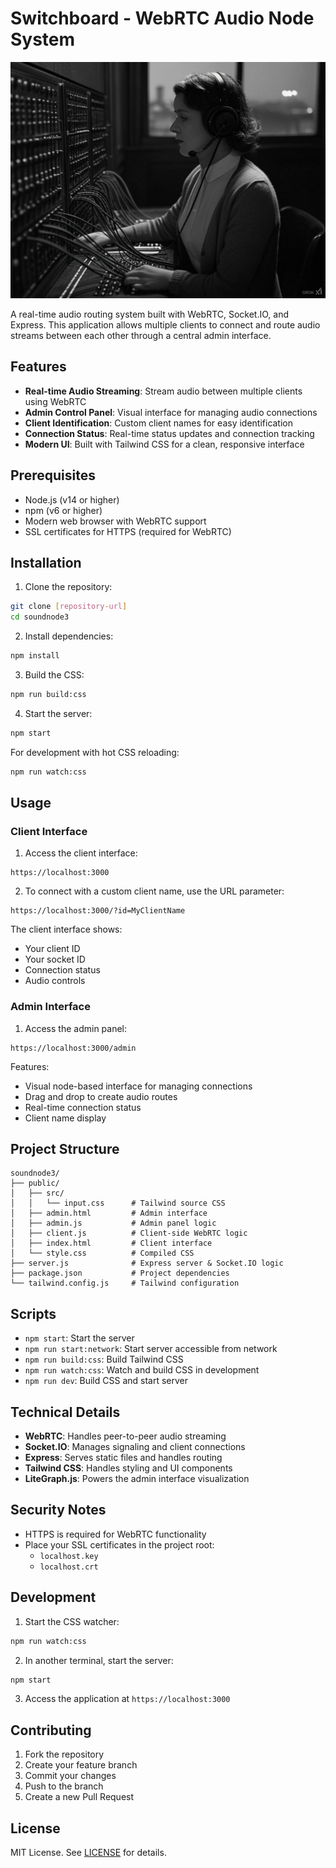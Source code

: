 # Switchboard - WebRTC Audio Node System
![Switchboard Screenshot](switchboard.jpg)

A real-time audio routing system built with WebRTC, Socket.IO, and Express. This application allows multiple clients to connect and route audio streams between each other through a central admin interface.

## Features

- **Real-time Audio Streaming**: Stream audio between multiple clients using WebRTC
- **Admin Control Panel**: Visual interface for managing audio connections
- **Client Identification**: Custom client names for easy identification
- **Connection Status**: Real-time status updates and connection tracking
- **Modern UI**: Built with Tailwind CSS for a clean, responsive interface

## Prerequisites

- Node.js (v14 or higher)
- npm (v6 or higher)
- Modern web browser with WebRTC support
- SSL certificates for HTTPS (required for WebRTC)

## Installation

1. Clone the repository:
```bash
git clone [repository-url]
cd soundnode3
```

2. Install dependencies:
```bash
npm install
```

3. Build the CSS:
```bash
npm run build:css
```

4. Start the server:
```bash
npm start
```

For development with hot CSS reloading:
```bash
npm run watch:css
```

## Usage

### Client Interface

1. Access the client interface:
```
https://localhost:3000
```

2. To connect with a custom client name, use the URL parameter:
```
https://localhost:3000/?id=MyClientName
```

The client interface shows:
- Your client ID
- Your socket ID
- Connection status
- Audio controls

### Admin Interface

1. Access the admin panel:
```
https://localhost:3000/admin
```

Features:
- Visual node-based interface for managing connections
- Drag and drop to create audio routes
- Real-time connection status
- Client name display

## Project Structure

```
soundnode3/
├── public/
│   ├── src/
│   │   └── input.css      # Tailwind source CSS
│   ├── admin.html         # Admin interface
│   ├── admin.js           # Admin panel logic
│   ├── client.js          # Client-side WebRTC logic
│   ├── index.html         # Client interface
│   └── style.css          # Compiled CSS
├── server.js              # Express server & Socket.IO logic
├── package.json           # Project dependencies
└── tailwind.config.js     # Tailwind configuration
```

## Scripts

- `npm start`: Start the server
- `npm run start:network`: Start server accessible from network
- `npm run build:css`: Build Tailwind CSS
- `npm run watch:css`: Watch and build CSS in development
- `npm run dev`: Build CSS and start server

## Technical Details

- **WebRTC**: Handles peer-to-peer audio streaming
- **Socket.IO**: Manages signaling and client connections
- **Express**: Serves static files and handles routing
- **Tailwind CSS**: Handles styling and UI components
- **LiteGraph.js**: Powers the admin interface visualization

## Security Notes

- HTTPS is required for WebRTC functionality
- Place your SSL certificates in the project root:
  - `localhost.key`
  - `localhost.crt`

## Development

1. Start the CSS watcher:
```bash
npm run watch:css
```

2. In another terminal, start the server:
```bash
npm start
```

3. Access the application at `https://localhost:3000`

## Contributing

1. Fork the repository
2. Create your feature branch
3. Commit your changes
4. Push to the branch
5. Create a new Pull Request

## License

MIT License. See [LICENSE](LICENSE) for details.
